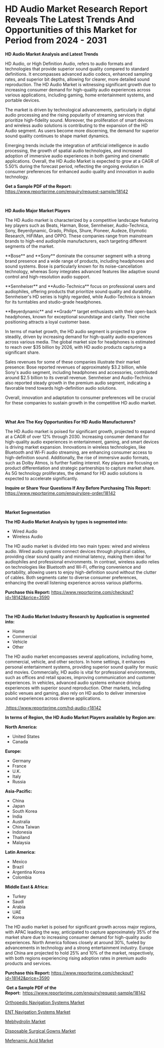 <p><h1>HD Audio Market Research Report Reveals The Latest Trends And Opportunities of this Market for Period from 2024 - 2031</h1></p><p><strong>HD Audio Market Analysis and Latest Trends</strong></p>
<p><p>HD Audio, or High Definition Audio, refers to audio formats and technologies that provide superior sound quality compared to standard definitions. It encompasses advanced audio codecs, enhanced sampling rates, and superior bit depths, allowing for clearer, more detailed sound reproduction. The HD Audio Market is witnessing significant growth due to increasing consumer demand for high-quality audio experiences across various applications, including gaming, home entertainment systems, and portable devices.</p><p>The market is driven by technological advancements, particularly in digital audio processing and the rising popularity of streaming services that prioritize high-fidelity sound. Moreover, the proliferation of smart devices and wireless audio solutions is contributing to the expansion of the HD Audio segment. As users become more discerning, the demand for superior sound quality continues to shape market dynamics.</p><p>Emerging trends include the integration of artificial intelligence in audio processing, the growth of spatial audio technologies, and increased adoption of immersive audio experiences in both gaming and cinematic applications. Overall, the HD Audio Market is expected to grow at a CAGR of 5.50% during the forecast period, reflecting the ongoing evolution in consumer preferences for enhanced audio quality and innovation in audio technology.</p></p>
<p><strong>Get a Sample PDF of the Report:&nbsp;</strong> <a href="https://www.reportprime.com/enquiry/request-sample/18142?utm_campaign=1167&utm_medium=2&utm_source=Github&utm_content=ia&utm_term=20112024&utm_id=hd-audio">https://www.reportprime.com/enquiry/request-sample/18142</a></p>
<p>&nbsp;</p>
<p><strong>HD Audio Major Market Players</strong></p>
<p><p>The HD Audio market is characterized by a competitive landscape featuring key players such as Beats, Harman, Bose, Sennheiser, Audio-Technica, Sony, Beyerdynamic, Grado, Philips, Shure, Pioneer, Audeze, Etymotic Research, HiFiMan, and OPPO. These companies range from mainstream brands to high-end audiophile manufacturers, each targeting different segments of the market.</p><p>**Bose** and **Sony** dominate the consumer segment with a strong brand presence and a wide range of products, including headphones and sound systems. Bose is particularly known for its noise-cancellation technology, whereas Sony integrates advanced features like adaptive sound control and high-resolution audio support. </p><p>**Sennheiser** and **Audio-Technica** focus on professional users and audiophiles, offering products that prioritize sound quality and durability. Sennheiser's HD series is highly regarded, while Audio-Technica is known for its turntables and studio-grade headphones.</p><p>**Beyerdynamic** and **Grado** target enthusiasts with their open-back headphones, known for exceptional soundstage and clarity. Their niche positioning attracts a loyal customer base.</p><p>In terms of market growth, the HD audio segment is projected to grow steadily, driven by increasing demand for high-quality audio experiences across various media. The global market size for headphones is estimated to reach over $35 billion by 2026, with HD audio products capturing a significant share.</p><p>Sales revenues for some of these companies illustrate their market presence: Bose reported revenues of approximately $3.2 billion, while Sony's audio segment, including headphones and accessories, contributed around $2.5 billion to its overall revenue. Sennheiser and Audio-Technica also reported steady growth in the premium audio segment, indicating a favorable trend towards high-definition audio solutions.</p><p>Overall, innovation and adaptation to consumer preferences will be crucial for these companies to sustain growth in the competitive HD audio market.</p></p>
<p>&nbsp;</p>
<p><strong>What Are The Key Opportunities For HD Audio Manufacturers?</strong></p>
<p><p>The HD Audio market is poised for significant growth, projected to expand at a CAGR of over 12% through 2030. Increasing consumer demand for high-quality audio experiences in entertainment, gaming, and smart devices is driving market expansion. Innovations in wireless technologies, like Bluetooth and Wi-Fi audio streaming, are enhancing consumer access to high-definition sound. Additionally, the rise of immersive audio formats, such as Dolby Atmos, is further fueling interest. Key players are focusing on product differentiation and strategic partnerships to capture market share. As 5G technology proliferates, the demand for HD audio solutions is expected to accelerate significantly.</p></p>
<p><strong>Inquire or Share Your Questions If Any Before Purchasing This Report:</strong> <a href="https://www.reportprime.com/enquiry/pre-order/18142?utm_campaign=1167&utm_medium=2&utm_source=Github&utm_content=ia&utm_term=20112024&utm_id=hd-audio">https://www.reportprime.com/enquiry/pre-order/18142</a></p>
<p>&nbsp;</p>
<p><strong>Market Segmentation</strong></p>
<p><strong>The HD Audio Market Analysis by types is segmented into:</strong></p>
<p><ul><li>Wired Audio</li><li>Wireless Audio</li></ul></p>
<p><p>The HD audio market is divided into two main types: wired and wireless audio. Wired audio systems connect devices through physical cables, providing clear sound quality and minimal latency, making them ideal for audiophiles and professional environments. In contrast, wireless audio relies on technologies like Bluetooth and Wi-Fi, offering convenience and portability, allowing users to enjoy high-definition sound without the clutter of cables. Both segments cater to diverse consumer preferences, enhancing the overall listening experience across various platforms.</p></p>
<p><strong>Purchase this Report:&nbsp;</strong><a href="https://www.reportprime.com/checkout?id=18142&price=3590&utm_campaign=1167&utm_medium=2&utm_source=Github&utm_content=ia&utm_term=20112024&utm_id=hd-audio">https://www.reportprime.com/checkout?id=18142&price=3590</a></p>
<p>&nbsp;</p>
<p><strong>The HD Audio Market Industry Research by Application is segmented into:</strong></p>
<p><ul><li>Home</li><li>Commercial</li><li>Vehicle</li><li>Other</li></ul></p>
<p><p>The HD audio market encompasses several applications, including home, commercial, vehicle, and other sectors. In home settings, it enhances personal entertainment systems, providing superior sound quality for music and movies. Commercially, HD audio is vital for professional environments, such as offices and retail spaces, improving communication and customer experiences. In vehicles, advanced audio systems enhance driving experiences with superior sound reproduction. Other markets, including public venues and gaming, also rely on HD audio to deliver immersive sound experiences across diverse applications.</p></p>
<p><a href="https://www.reportprime.com/hd-audio-r18142?utm_campaign=1167&utm_medium=2&utm_source=Github&utm_content=ia&utm_term=20112024&utm_id=hd-audio">&nbsp;https://www.reportprime.com/hd-audio-r18142</a></p>
<p><strong>In terms of Region, the HD Audio Market Players available by Region are:</strong></p>
<p>
    <p> <strong> North America: </strong>
        <ul>
            <li>United States</li>
            <li>Canada</li>
        </ul>
        </p> 
    <p> <strong> Europe: </strong>
        <ul>
            <li>Germany</li>
            <li>France</li>
            <li>U.K.</li>
            <li>Italy</li>
            <li>Russia</li>
        </ul>
        </p> 
    <p> <strong> Asia-Pacific: </strong>
        <ul>
            <li>China</li>
            <li>Japan</li>
            <li>South Korea</li>
            <li>India</li>
            <li>Australia</li>
            <li>China Taiwan</li>
            <li>Indonesia</li>
            <li>Thailand</li>
            <li>Malaysia</li>
        </ul>
        </p> 
    <p> <strong> Latin America: </strong>
        <ul>
            <li>Mexico</li>
            <li>Brazil</li>
            <li>Argentina Korea</li>
            <li>Colombia</li>
        </ul>
        </p> 
    <p> <strong> Middle East & Africa: </strong>
        <ul>
            <li>Turkey</li>
            <li>Saudi</li>
            <li>Arabia</li>
            <li>UAE</li>
            <li>Korea</li>
        </ul>
    </p>
    </p>
<p><p>The HD audio market is poised for significant growth across major regions, with APAC leading the way, anticipated to capture approximately 35% of the market share due to increasing consumer demand for high-quality audio experiences. North America follows closely at around 30%, fueled by advancements in technology and a strong entertainment industry. Europe and China are projected to hold 25% and 10% of the market, respectively, with both regions experiencing rising adoption rates in premium audio products and services.</p></p>
<p><strong>Purchase this Report: </strong><a href="https://www.reportprime.com/checkout?id=18142&price=3590&utm_campaign=1167&utm_medium=2&utm_source=Github&utm_content=ia&utm_term=20112024&utm_id=hd-audio">https://www.reportprime.com/checkout?id=18142&price=3590</a></p>
<p>&nbsp;<strong>Get a Sample PDF of the Report:&nbsp;&nbsp;</strong><a href="https://www.reportprime.com/enquiry/request-sample/18142?utm_campaign=1167&utm_medium=2&utm_source=Github&utm_content=ia&utm_term=20112024&utm_id=hd-audio">https://www.reportprime.com/enquiry/request-sample/18142</a></p>
<p><strong></strong></p>
<p><p><a href="https://www.linkedin.com/pulse/report-covers-orthopedic-navigation-systems-market-basisof-koqhe?utm_campaign=1167&utm_medium=2&utm_source=Github&utm_content=ia&utm_term=20112024&utm_id=hd-audio">Orthopedic Navigation Systems Market</a></p><p><a href="https://www.linkedin.com/pulse/expanding-global-ent-navigation-systems-market-future-ifpge?utm_campaign=1167&utm_medium=2&utm_source=Github&utm_content=ia&utm_term=20112024&utm_id=hd-audio">ENT Navigation Systems Market</a></p><p><a href="https://issuu.com/reportprime-2/docs/mebhydrolin-market-size-2030.pptx_c5ad6c75d3a9d4?utm_campaign=1167&utm_medium=2&utm_source=Github&utm_content=ia&utm_term=20112024&utm_id=hd-audio">Mebhydrolin Market</a></p><p><a href="https://www.linkedin.com/pulse/global-disposable-surgical-gowns-markets-growth-journey-ch7ze?utm_campaign=1167&utm_medium=2&utm_source=Github&utm_content=ia&utm_term=20112024&utm_id=hd-audio">Disposable Surgical Gowns Market</a></p><p><a href="https://issuu.com/reportprime-2/docs/mefenamic-acid-market-size-2030.ppt_dc5a36d422d022?utm_campaign=1167&utm_medium=2&utm_source=Github&utm_content=ia&utm_term=20112024&utm_id=hd-audio">Mefenamic Acid Market</a></p></p>